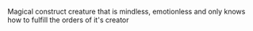 Magical construct creature that is mindless, emotionless and only knows how to fulfill the orders of it's creator